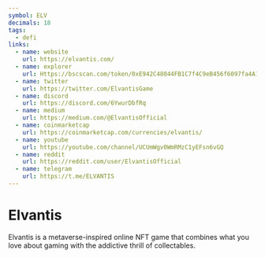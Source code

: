 ```yaml
---
symbol: ELV
decimals: 18
tags:
  - defi
links:
  - name: website
    url: https://elvantis.com/
  - name: explorer
    url: Https://bscscan.com/token/0xE942C48044FB1C7f4C9eB456f6097fa4A1A17B8f
  - name: twitter
    url: https://twitter.com/ElvantisGame
  - name: discord
    url: https://discord.com/6YwurDbfRq
  - name: medium
    url: https://medium.com/@ElvantisOfficial
  - name: coinmarketcap
    url: https://coinmarketcap.com/currencies/elvantis/
  - name: youtube
    url: https://youtube.com/channel/UCUmWgv0WmRMzC1yEFsn6vGQ
  - name: reddit
    url: https://reddit.com/user/ElvantisOfficial
  - name: telegram
    url: https://t.me/ELVANTIS
---
```


# Elvantis

Elvantis is a metaverse-inspired online NFT game that combines what you love about gaming with the addictive thrill of collectables.
